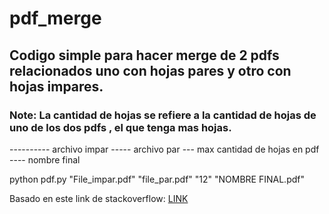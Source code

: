 # pdf_merge

## Codigo simple para hacer merge de 2 pdfs relacionados uno con hojas pares y otro con hojas impares. 

### Note: La cantidad de hojas se refiere a la cantidad de hojas de uno de los dos pdfs , el que tenga mas hojas. 

 <p>
---------- archivo impar ----- archivo par --- max cantidad de hojas en pdf ---- nombre final 
 </p>


python pdf.py "File_impar.pdf" "file_par.pdf" "12" "NOMBRE FINAL.pdf"


Basado en este link de stackoverflow: [LINK](https://stackoverflow.com/questions/3444645/merge-pdf-files)
